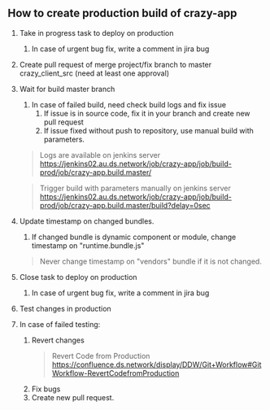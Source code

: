 How to create production build of crazy-app
--------

1. Take in progress task to deploy on production
   1. In case of urgent bug fix, write a comment in jira bug
2. Create pull request of merge project/fix branch to master crazy_client_src (need at least one approval)
3. Wait for build master branch
   1. In case of failed build, need check build logs and fix issue
      1. If issue is in source code, fix it in your branch and create new pull request
      2. If issue fixed without push to repository, use manual build with parameters.
   > Logs are available on jenkins server https://jenkins02.au.ds.network/job/crazy-app/job/build-prod/job/crazy-app.build.master/

   > Trigger build with parameters manually on jenkins server https://jenkins02.au.ds.network/job/crazy-app/job/build-prod/job/crazy-app.build.master/build?delay=0sec
4. Update timestamp on changed bundles.
   1. If changed bundle is dynamic component or module, change timestamp on "runtime.bundle.js"
   > Never change timestamp on "vendors" bundle if it is not changed.
4. Close task to deploy on production
   1. In case of urgent bug fix, write a comment in jira bug
5. Test changes in production
6. In case of failed testing:
   1. Revert changes
        > Revert Code from Production https://confluence.ds.network/display/DDW/Git+Workflow#GitWorkflow-RevertCodefromProduction
   2. Fix bugs
   3. Create new pull request.
